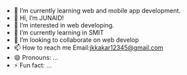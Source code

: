 - 🌱 I’m currently learning web and mobile app development.
- 👋 Hi, I’m JUNAID!
- 👀 I’m interested in web developing.
- 🌱 I’m currently learning in SMIT
- 💞️ I’m looking to collaborate on web develop
- 📫 How to reach me Email:jkkakar12345@gmail.com
- 😄 Pronouns: ...
- ⚡ Fun fact: ...

<!---
junaidxkakar/junaidxkakar is a ✨ special ✨ repository because its `README.md` (this file) appears on your GitHub profile.
You can click the Preview link to take a look at your changes.
--->
